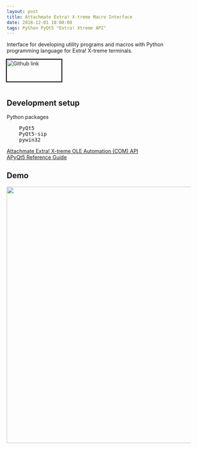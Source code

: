 ```yaml
---
layout: post
title: Attachmate Extra! X-treme Macro Interface
date: 2018-12-01 18:00:00
tags: Python PyQt5 "Extra! Xtreme API"
---
```


Interface for developing utility programs and macros with Python programming language for Extra! X-treme terminals.  
<a href='https://github.com/alporan/extra-xtreme-macro-interface'>
<img alt='Github link' src='{{ site.baseurl }}assets/images/github.png' width="150" height="60" style="outline: 2px solid #000000; margin: 1rem 0rem;" />
</a>

## Development setup
Python packages
<pre>
    PyQt5
    PyQt5-sip
    pywin32
</pre>

<a title="Attachmate Extra! X-treme OLE Automation (COM) API" href="http://docs.attachmate.com/extra/x-treme/apis/com/">Attachmate Extra! X-treme OLE Automation (COM) API</a>  
<a title="PyQt5 Reference Guide" href="http://pyqt.sourceforge.net/Docs/PyQt5/">APyQt5 Reference Guide</a>

## Demo
<img src="{{ site.baseurl }}assets/images/extra-xtreme-macro-interface/demo.gif" width="700" height="700"/>